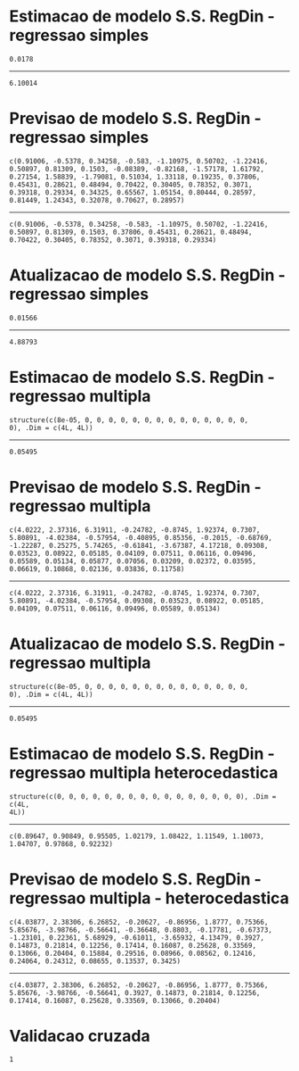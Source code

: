 # Estimacao de modelo S.S. RegDin - regressao simples

    0.0178

---

    6.10014

# Previsao de modelo S.S. RegDin - regressao simples

    c(0.91006, -0.5378, 0.34258, -0.583, -1.10975, 0.50702, -1.22416, 
    0.50897, 0.81309, 0.1503, -0.08389, -0.82168, -1.57178, 1.61792, 
    0.27154, 1.58839, -1.79081, 0.51034, 1.33118, 0.19235, 0.37806, 
    0.45431, 0.28621, 0.48494, 0.70422, 0.30405, 0.78352, 0.3071, 
    0.39318, 0.29334, 0.34325, 0.65567, 1.05154, 0.80444, 0.28597, 
    0.81449, 1.24343, 0.32078, 0.70627, 0.28957)

---

    c(0.91006, -0.5378, 0.34258, -0.583, -1.10975, 0.50702, -1.22416, 
    0.50897, 0.81309, 0.1503, 0.37806, 0.45431, 0.28621, 0.48494, 
    0.70422, 0.30405, 0.78352, 0.3071, 0.39318, 0.29334)

# Atualizacao de modelo S.S. RegDin - regressao simples

    0.01566

---

    4.88793

# Estimacao de modelo S.S. RegDin - regressao multipla

    structure(c(8e-05, 0, 0, 0, 0, 0, 0, 0, 0, 0, 0, 0, 0, 0, 0, 
    0), .Dim = c(4L, 4L))

---

    0.05495

# Previsao de modelo S.S. RegDin - regressao multipla

    c(4.0222, 2.37316, 6.31911, -0.24782, -0.8745, 1.92374, 0.7307, 
    5.80891, -4.02384, -0.57954, -0.40895, 0.85356, -0.2015, -0.68769, 
    -1.22287, 0.25275, 5.74265, -0.61841, -3.67387, 4.17218, 0.09308, 
    0.03523, 0.08922, 0.05185, 0.04109, 0.07511, 0.06116, 0.09496, 
    0.05589, 0.05134, 0.05877, 0.07056, 0.03209, 0.02372, 0.03595, 
    0.06619, 0.10868, 0.02136, 0.03836, 0.11758)

---

    c(4.0222, 2.37316, 6.31911, -0.24782, -0.8745, 1.92374, 0.7307, 
    5.80891, -4.02384, -0.57954, 0.09308, 0.03523, 0.08922, 0.05185, 
    0.04109, 0.07511, 0.06116, 0.09496, 0.05589, 0.05134)

# Atualizacao de modelo S.S. RegDin - regressao multipla

    structure(c(8e-05, 0, 0, 0, 0, 0, 0, 0, 0, 0, 0, 0, 0, 0, 0, 
    0), .Dim = c(4L, 4L))

---

    0.05495

# Estimacao de modelo S.S. RegDin - regressao multipla heterocedastica

    structure(c(0, 0, 0, 0, 0, 0, 0, 0, 0, 0, 0, 0, 0, 0, 0, 0), .Dim = c(4L, 
    4L))

---

    c(0.89647, 0.90849, 0.95505, 1.02179, 1.08422, 1.11549, 1.10073, 
    1.04707, 0.97868, 0.92232)

# Previsao de modelo S.S. RegDin - regressao multipla - heterocedastica

    c(4.03877, 2.38306, 6.26852, -0.20627, -0.86956, 1.8777, 0.75366, 
    5.85676, -3.98766, -0.56641, -0.36648, 0.8803, -0.17781, -0.67373, 
    -1.23101, 0.22361, 5.68929, -0.61011, -3.65932, 4.13479, 0.3927, 
    0.14873, 0.21814, 0.12256, 0.17414, 0.16087, 0.25628, 0.33569, 
    0.13066, 0.20404, 0.15884, 0.29516, 0.08966, 0.08562, 0.12416, 
    0.24064, 0.24312, 0.08655, 0.13537, 0.3425)

---

    c(4.03877, 2.38306, 6.26852, -0.20627, -0.86956, 1.8777, 0.75366, 
    5.85676, -3.98766, -0.56641, 0.3927, 0.14873, 0.21814, 0.12256, 
    0.17414, 0.16087, 0.25628, 0.33569, 0.13066, 0.20404)

# Validacao cruzada

    1

